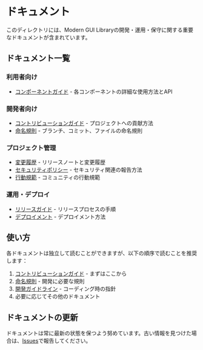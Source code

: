 # ドキュメント

このディレクトリには、Modern GUI Libraryの開発・運用・保守に関する重要なドキュメントが含まれています。

## ドキュメント一覧

### 利用者向け
- [コンポーネントガイド](components.md) - 各コンポーネントの詳細な使用方法とAPI

### 開発者向け
- [コントリビューションガイド](../CONTRIBUTING.md) - プロジェクトへの貢献方法
- [命名規則](naming-conventions.md) - ブランチ、コミット、ファイルの命名規則

### プロジェクト管理
- [変更履歴](../CHANGELOG.md) - リリースノートと変更履歴
- [セキュリティポリシー](../SECURITY.md) - セキュリティ関連の報告方法
- [行動規範](../CODE_OF_CONDUCT.md) - コミュニティの行動規範

### 運用・デプロイ
- [リリースガイド](release-guide.md) - リリースプロセスの手順
- [デプロイメント](deployment.md) - デプロイメント方法

## 使い方

各ドキュメントは独立して読むことができますが、以下の順序で読むことを推奨します：

1. [コントリビューションガイド](../CONTRIBUTING.md) - まずはここから
2. [命名規則](naming-conventions.md) - 開発に必要な規則
3. [開発ガイドライン](development-guidelines.md) - コーディング時の指針
4. 必要に応じてその他のドキュメント

## ドキュメントの更新

ドキュメントは常に最新の状態を保つよう努めています。古い情報を見つけた場合は、[Issues](https://github.com/yutaro527/modern-gui-library/issues)で報告してください。